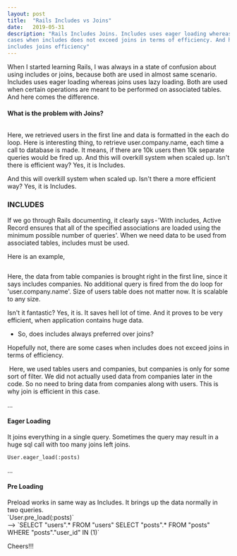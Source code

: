 ```yaml
---
layout: post
title:  "Rails Includes vs Joins"
date:   2019-05-31
description: "Rails Includes Joins. Includes uses eager loading whereas joins uses lazy loading. there are some 
cases when includes does not exceed joins in terms of efficiency. And here comes the difference. rails github gryffindor learning
includes joins efficiency"
---
```


When I started learning Rails, I was always in a state of confusion about using includes or joins,
because both are used in almost same scenario. Includes uses eager loading whereas joins uses lazy 
loading. Both are used when certain operations are meant to be performed on associated tables. And 
here comes the difference.


<h4>What is the problem with Joins?</h4>

<img src="{{ '/assets/img/joins_all.png' | prepend: site.baseurl }}" alt="">

Here, we retrieved users in the first line and data is formatted in the each do loop. Here is interesting thing, to retrieve user.company.name, each time a call to database is made. It means, if there are 10k users then 10k separate queries would be fired up.
And this will overkill system when scaled up. Isn't there is efficient way? Yes, it is Includes.

And this will overkill system when scaled up. Isn't there a more efficient way? Yes, it is Includes.

<h3>INCLUDES</h3>
If we go through Rails documenting, it clearly says - 'With includes, Active Record ensures that all of the
specified associations are loaded using the minimum possible number of queries'. When we need data to be used
from associated tables, includes must be used.

Here is an example,

<img src="{{ '/assets/img/includes.png' | prepend: site.baseurl }}" alt="">

Here, the data from table companies is brought right in the first line, since it says includes companies.
No additional query is fired from the do loop for 'user.company.name'. Size of users table does not matter now.
It is scalable to any size.

Isn't it fantastic? Yes, it is. It saves hell lot of time. And it proves to be very efficient, when application
contains huge data.

- So, does includes always preferred over joins?

Hopefully not, there are some cases when includes does not exceed joins in terms of efficiency.

<img src="{{ '/assets/img/includes_3.png' | prepend: site.baseurl }}" alt="">
Here, we used tables users and companies, but companies is only for some sort of filter. We did not actually 
used data from companies later in the code. So no need to bring data from companies along with users. This is
 why join is efficient in this case.

...


<h4>Eager Loading</h4>
It joins everything in a single query. Sometimes the query may result in a huge sql call with too many joins 
left joins.

`User.eager_load(:posts)`<br>

...


<h4>Pre Loading</h4>
Preload works in same way as Includes. It brings up the data normally in two queries.<br>
`User.pre_load(:posts)`<br>
--> `SELECT "users".* FROM "users"
 SELECT "posts".* FROM "posts"  WHERE "posts"."user_id" IN (1)` 


Cheers!!!